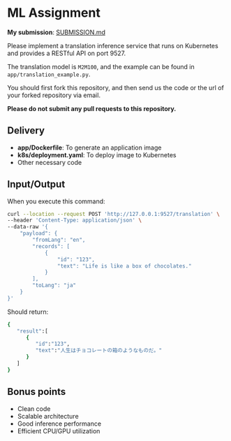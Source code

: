 # ML Assignment

**My submission**: [SUBMISSION.md](SUBMISSION.md)

Please implement a translation inference service that runs on Kubernetes and provides a RESTful API on port 9527.

The translation model is `M2M100`, and the example can be found in `app/translation_example.py`.

You should first fork this repository, and then send us the code or the url of your forked repository via email.

**Please do not submit any pull requests to this repository.**

## Delivery

- **app/Dockerfile**: To generate an application image
- **k8s/deployment.yaml**: To deploy image to Kubernetes
- Other necessary code

## Input/Output

When you execute this command:

```bash
curl --location --request POST 'http://127.0.0.1:9527/translation' \
--header 'Content-Type: application/json' \
--data-raw '{
    "payload": {
        "fromLang": "en",
        "records": [
            {
                "id": "123",
                "text": "Life is like a box of chocolates."
            }
        ],
        "toLang": "ja"
    }
}'
```

Should return:

```bash
{
   "result":[
      {
         "id":"123",
         "text":"人生はチョコレートの箱のようなものだ。"
      }
   ]
}
```

## Bonus points

- Clean code
- Scalable architecture
- Good inference performance
- Efficient CPU/GPU utilization
